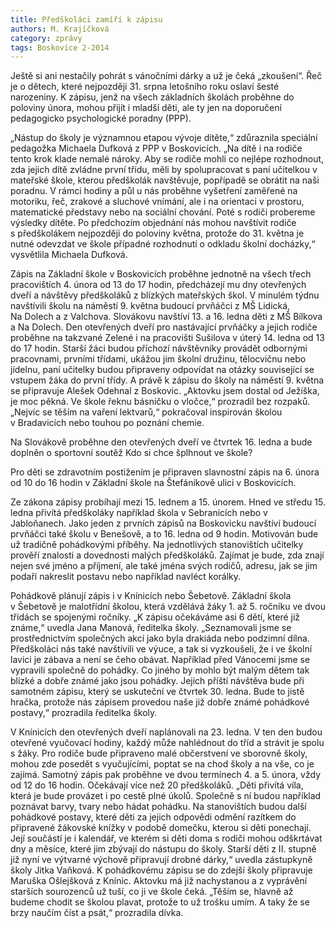 ```yaml
---
title: Předškoláci zamíří k zápisu
authors: M. Krajíčková
category: zprávy
tags: Boskovice 2-2014
---
```


Ještě si ani nestačily pohrát s vánočními dárky a už je čeká „zkoušení“. Řeč je o dětech, které nejpozději 31. srpna letošního roku oslaví šesté narozeniny. K zápisu, jenž na všech základních školách proběhne do poloviny února, mohou přijít i mladší děti, ale ty jen na doporučení pedagogicko psychologické poradny (PPP).

„Nástup do školy je významnou etapou vývoje dítěte,“ zdůraznila speciální pedagožka Michaela Dufková z PPP v Boskovicích. „Na dítě i na rodiče tento krok klade nemalé nároky. Aby se rodiče mohli co nejlépe rozhodnout, zda jejich dítě zvládne první třídu, měli by spolupracovat s paní učitelkou v mateřské škole, kterou předškolák navštěvuje, popřípadě se obrátit na naši poradnu. V rámci hodiny a půl u nás proběhne vyšetření zaměřené na motoriku, řeč, zrakové a sluchové vnímání, ale i na orientaci v prostoru, matematické představy nebo na sociální chování. Poté s rodiči probereme výsledky dítěte. Po předchozím objednání nás mohou navštívit rodiče s předškolákem nejpozději do poloviny května, protože do 31. května je nutné odevzdat ve škole případné rozhodnutí o odkladu školní docházky,“ vysvětlila Michaela Dufková.

Zápis na Základní škole v Boskovicích proběhne jednotně na všech třech pracovištích 4. února od 13 do 17 hodin, předcházejí mu dny otevřených dveří a návštěvy předškoláků z blízkých mateřských škol. V minulém týdnu navštívili školu na náměstí 9. května budoucí prvňáčci z MŠ Lidická, Na Dolech a z Valchova. Slovákovu navštíví 13. a 16. ledna děti z MŠ Bílkova a Na Dolech. Den otevřených dveří pro nastávající prvňáčky a jejich rodiče proběhne na takzvané Zelené i na pracovišti Sušilova v úterý 14. ledna od 13 do 17 hodin. Starší žáci budou příchozí návštěvníky provádět odbornými pracovnami, prvními třídami, ukážou jim školní družinu, tělocvičnu nebo jídelnu, paní učitelky budou připraveny odpovídat na otázky související se vstupem žáka do první třídy. A právě k zápisu do školy na náměstí 9. května se připravuje Alešek Odehnal z Boskovic. „Aktovku jsem dostal od Ježíška, je moc pěkná. Ve škole řeknu básničku o vločce,“ prozradil bez rozpaků. „Nejvíc se těším na vaření lektvarů,“ pokračoval inspirován školou v Bradavicích nebo touhou po poznání chemie.

Na Slovákově proběhne den otevřených dveří ve čtvrtek 16. ledna a bude doplněn o sportovní soutěž Kdo si chce šplhnout ve škole?

Pro děti se zdravotním postižením je připraven slavnostní zápis na 6. února od 10 do 16 hodin v Základní škole na Štefánikově ulici v Boskovicích.

Ze zákona zápisy probíhají mezi 15. lednem a 15. únorem. Hned ve středu 15. ledna přivítá předškoláky například škola v Sebranicích nebo v Jabloňanech. Jako jeden z prvních zápisů na Boskovicku navštíví budoucí prvňáčci také školu v Benešově, a to 16. ledna od 9 hodin. Motivován bude už tradičně pohádkovými příběhy. Na jednotlivých stanovištích učitelky prověří znalosti a dovednosti malých předškoláků. Zajímat je bude, zda znají nejen své jméno a příjmení, ale také jména svých rodičů, adresu, jak se jim podaří nakreslit postavu nebo například navléct korálky.

Pohádkově plánují zápis i v Knínicích nebo Šebetově. Základní škola v Šebetově je malotřídní školou, která vzdělává žáky 1. až 5. ročníku ve dvou třídách se spojenými ročníky. „K zápisu očekáváme asi 6 dětí, které již známe,“ uvedla Jana Manová, ředitelka školy. „Seznamovali jsme se prostřednictvím společných akcí jako byla drakiáda nebo podzimní dílna. Předškoláci nás také navštívili ve výuce, a tak si vyzkoušeli, že i ve školní lavici je zábava a není se čeho obávat. Například před Vánocemi jsme se vypravili společně do pohádky. Co jiného by mohlo být malým dětem tak blízké a dobře známé jako jsou pohádky. Jejich příští návštěva bude při samotném zápisu, který se uskuteční ve čtvrtek 30. ledna. Bude to jistě hračka, protože nás zápisem provedou naše již dobře známé pohádkové postavy,“ prozradila ředitelka školy.

V Knínicích den otevřených dveří naplánovali na 23. ledna. V ten den budou otevřené vyučovací hodiny, každý může nahlédnout do tříd a strávit je spolu s žáky. Pro rodiče bude připraveno malé občerstvení ve sborovně školy, mohou zde posedět s vyučujícími, poptat se na chod školy a na vše, co je zajímá. Samotný zápis pak proběhne ve dvou termínech 4. a 5. února, vždy od 12 do 16 hodin. Očekávají více než 20 předškoláků. „Děti přivítá víla, která je bude provázet i po cestě plné úkolů. Společně s ní budou například poznávat barvy, tvary nebo hádat pohádku. Na stanovištích budou další pohádkové postavy, které děti za jejich odpovědi odmění razítkem do připravené žákovské knížky v podobě domečku, kterou si děti ponechají. Její součástí je i kalendář, ve kterém si děti doma s rodiči mohou odškrtávat dny a měsíce, které jim zbývají do nástupu do školy. Starší děti z II. stupně již nyní ve výtvarné výchově připravují drobné dárky,“ uvedla zástupkyně školy Jitka Vaňková. K pohádkovému zápisu se do zdejší školy připravuje Maruška Ošlejšková z Knínic. Aktovku má již nachystanou a z vyprávění starších sourozenců už tuší, co ji ve škole čeká. „Těším se, hlavně až budeme chodit se školou plavat, protože to už trošku umím. A taky že se brzy naučím číst a psát,“ prozradila dívka.

